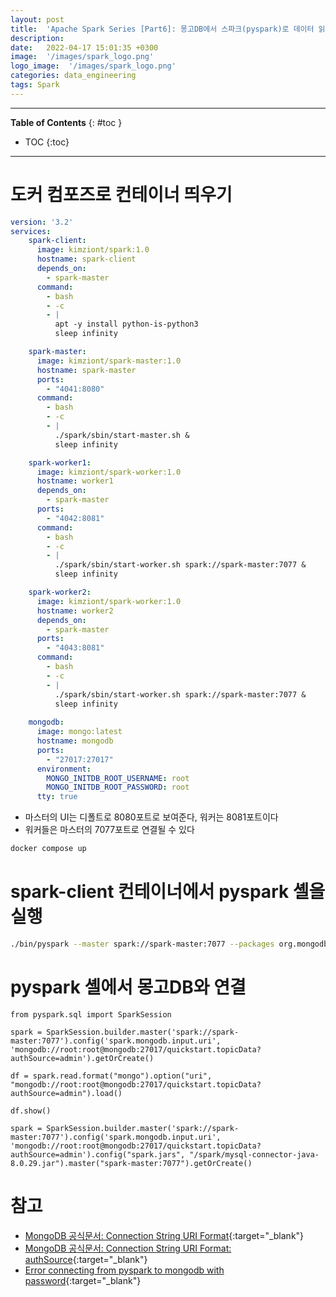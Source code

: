 ```yaml
---
layout: post
title:  'Apache Spark Series [Part6]: 몽고DB에서 스파크(pyspark)로 데이터 읽어오기(feat.Docker)'
description: 
date:   2022-04-17 15:01:35 +0300
image:  '/images/spark_logo.png'
logo_image:  '/images/spark_logo.png'
categories: data_engineering
tags: Spark
---
```

---

**Table of Contents**
{: #toc }
*  TOC
{:toc}

---

# 도커 컴포즈로 컨테이너 띄우기

```yml
version: '3.2'
services:
    spark-client:
      image: kimziont/spark:1.0
      hostname: spark-client
      depends_on:
        - spark-master
      command: 
        - bash
        - -c
        - |
          apt -y install python-is-python3
          sleep infinity

    spark-master:
      image: kimziont/spark-master:1.0
      hostname: spark-master
      ports:
        - "4041:8080"
      command: 
        - bash
        - -c
        - |
          ./spark/sbin/start-master.sh &
          sleep infinity

    spark-worker1:
      image: kimziont/spark-worker:1.0
      hostname: worker1
      depends_on:
        - spark-master
      ports:
        - "4042:8081"
      command: 
        - bash
        - -c
        - |
          ./spark/sbin/start-worker.sh spark://spark-master:7077 &
          sleep infinity

    spark-worker2:
      image: kimziont/spark-worker:1.0
      hostname: worker2
      depends_on:
        - spark-master
      ports:
        - "4043:8081"
      command: 
        - bash
        - -c
        - |
          ./spark/sbin/start-worker.sh spark://spark-master:7077 &
          sleep infinity
    
    mongodb:
      image: mongo:latest
      hostname: mongodb
      ports:
        - "27017:27017"
      environment:
        MONGO_INITDB_ROOT_USERNAME: root
        MONGO_INITDB_ROOT_PASSWORD: root
      tty: true
```

- 마스터의 UI는 디폴트로 8080포트로 보여준다, 워커는 8081포트이다
- 워커들은 마스터의 7077포트로 연결될 수 있다

```sh
docker compose up
```

# spark-client 컨테이너에서 pyspark 셸을 실행

```sh
./bin/pyspark --master spark://spark-master:7077 --packages org.mongodb.spark:mongo-spark-connector_2.12:3.0.1 --jars /spark/mysql-connector-java-8.0.29.jar
```

# pyspark 셸에서 몽고DB와 연결

```
from pyspark.sql import SparkSession

spark = SparkSession.builder.master('spark://spark-master:7077').config('spark.mongodb.input.uri', 'mongodb://root:root@mongodb:27017/quickstart.topicData?authSource=admin').getOrCreate()

df = spark.read.format("mongo").option("uri", "mongodb://root:root@mongodb:27017/quickstart.topicData?authSource=admin").load()

df.show()
```

```
spark = SparkSession.builder.master('spark://spark-master:7077').config('spark.mongodb.input.uri', 'mongodb://root:root@mongodb:27017/quickstart.topicData?authSource=admin').config("spark.jars", "/spark/mysql-connector-java-8.0.29.jar").master("spark-master:7077").getOrCreate()
```

# 참고

- [MongoDB 공식문서: Connection String URI Format](https://www.mongodb.com/docs/manual/reference/connection-string/){:target="_blank"}
- [MongoDB 공식문서: Connection String URI Format: authSource](https://www.mongodb.com/docs/manual/reference/connection-string/#mongodb-urioption-urioption.authSource){:target="_blank"}
- [Error connecting from pyspark to mongodb with password](https://stackoverflow.com/questions/58305720/error-connecting-from-pyspark-to-mongodb-with-password){:target="_blank"}